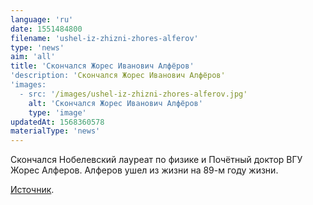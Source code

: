 ```yaml
---
language: 'ru'
date: 1551484800
filename: 'ushel-iz-zhizni-zhores-alferov'
type: 'news'
aim: 'all'
title: 'Скончался Жорес Иванович Алфёров'
'description: 'Скончался Жорес Иванович Алфёров'
'images:
  - src: '/images/ushel-iz-zhizni-zhores-alferov.jpg'
    alt: 'Скончался Жорес Иванович Алфёров'
    type: 'image'
updatedAt: 1568360578
materialType: 'news'
---
```

Скончался Нобелевский лауреат по физике и Почётный доктор ВГУ Жорес Алферов. Алферов ушел из жизни на 89-м году жизни.

[Источник](https://www.interfax.ru/russia/652741).
